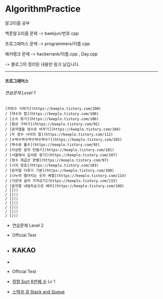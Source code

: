 # AlgorithmPractice

알고리즘 공부 

백준알고리즘 문제 -> baekjun/번호.cpp

프로그래머스 문제 -> programmers/이름.cpp

해커랭크 문제 -> hackerrank/이름.cpp , Day.cpp

-> 블로그의 정리된 내용만 링크 남깁니다.

---

#### 프로그래머스
  ###### 연습문제 Level 1
  
    [자릿수 더하기](https://keeplo.tistory.com/100)
    / [약수의 합](https://keeplo.tistory.com/100)
    / [소수 찾기](https://keeplo.tistory.com/106)
    / [평균 구하기](https://keeplo.tistory.com/92)
    / [문자열을 정수로 바꾸기](https://keeplo.tistory.com/104)
    / [두 정수 사이의 합](https://keeplo.tistory.com/112)
    / [수박수박수박수박수박수?](https://keeplo.tistory.com/105)
    / [짝수와 홀수](https://keeplo.tistory.com/95)
    / [이상한 문자 만들기](https://keeplo.tistory.com/101)
    / [서울에서 김서방 찾기](https://keeplo.tistory.com/107)
    / [정수 제곱근 판별](https://keeplo.tistory.com/97)
    / [시저 암호](https://keeplo.tistory.com/103)
    / [문자열 다루기 기본](https://keeplo.tistory.com/108)
    / [나누어 떨어지는 숫자 배열](https://keeplo.tistory.com/114)
    / [가운데 글자 가져오기](https://keeplo.tistory.com/115)
    / [문자열 내림차순으로 배치](https://keeplo.tistory.com/109)
    / []()
    / []()
    / []()
    / []()
    / []()
    / []()
    / []()
    

 - 연습문제 Level 2

 - Official Test
  - KAKAO
    - 
  - 


 - Official Test

 - [정렬 Sort](https://programmers.co.kr/learn/courses/30/parts/12198)
  [K번째 수](https://keeplo.tistory.com/121) Lv 1
  
 - [스택과 큐 Stack and Queue](https://programmers.co.kr/learn/courses/30/parts/12081)
    

